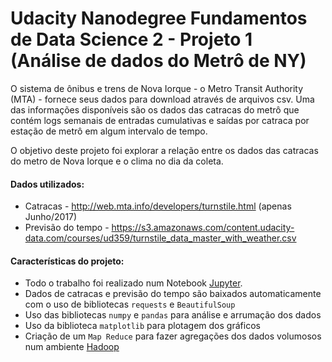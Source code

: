 # Udacity Nanodegree Fundamentos de Data Science 2 - Projeto 1 (Análise de dados do Metrô de NY)

O sistema de ônibus e trens de Nova Iorque - o Metro Transit Authority (MTA) - fornece seus dados para download através de arquivos csv. Uma das informações disponíveis são os dados das catracas do metrô que contém logs semanais de entradas cumulativas e saídas por catraca por estação de metrô em algum intervalo de tempo.

O objetivo deste projeto foi explorar a relação entre os dados das catracas do metro de Nova Iorque e o clima no dia da coleta.

#### Dados utilizados:
- Catracas - http://web.mta.info/developers/turnstile.html (apenas Junho/2017)
- Previsão do tempo - https://s3.amazonaws.com/content.udacity-data.com/courses/ud359/turnstile_data_master_with_weather.csv

#### Características do projeto:
- Todo o trabalho foi realizado num Notebook [Jupyter](http://jupyter.org/).
- Dados de catracas e previsão do tempo são baixados automaticamente com o uso de bibliotecas `requests` e `BeautifulSoup`
- Uso das bibliotecas `numpy` e `pandas` para análise e arrumação dos dados
- Uso da biblioteca `matplotlib` para plotagem dos gráficos
- Criação de um `Map Reduce` para fazer agregações dos dados volumosos num ambiente [Hadoop](https://hadoop.apache.org/)
